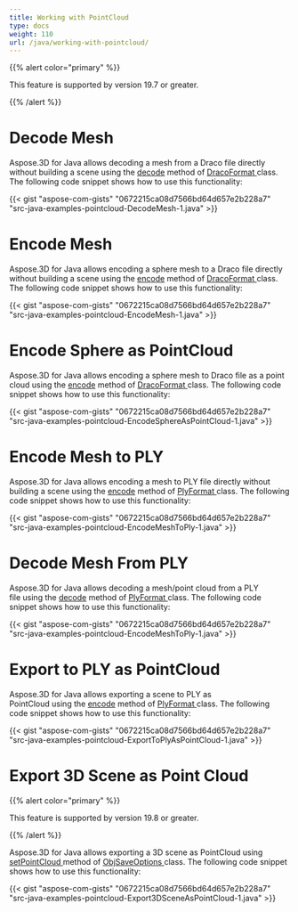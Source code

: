 ```yaml
---
title: Working with PointCloud
type: docs
weight: 110
url: /java/working-with-pointcloud/
---
```


{{% alert color="primary" %}} 

This feature is supported by version 19.7 or greater.

{{% /alert %}} 
# **Decode Mesh**
Aspose.3D for Java allows decoding a mesh from a Draco file directly without building a scene using the [decode](https://apireference.aspose.com/java/3d/com.aspose.threed/DracoFormat#decode-java.lang.String-) method of [DracoFormat ](https://apireference.aspose.com/java/3d/com.aspose.threed/DracoFormat)class. The following code snippet shows how to use this functionality:



{{< gist "aspose-com-gists" "0672215ca08d7566bd64d657e2b228a7" "src-java-examples-pointcloud-DecodeMesh-1.java" >}}
# **Encode Mesh**
Aspose.3D for Java allows encoding a sphere mesh to a Draco file directly without building a scene using the [encode](https://apireference.aspose.com/java/3d/com.aspose.threed/DracoFormat#encode-com.aspose.threed.Entity-java.lang.String-) method of [DracoFormat ](https://apireference.aspose.com/java/3d/com.aspose.threed/DracoFormat)class. The following code snippet shows how to use this functionality:



{{< gist "aspose-com-gists" "0672215ca08d7566bd64d657e2b228a7" "src-java-examples-pointcloud-EncodeMesh-1.java" >}}
# **Encode Sphere as PointCloud**
Aspose.3D for Java allows encoding a sphere mesh to Draco file as a point cloud using the [encode](https://apireference.aspose.com/java/3d/com.aspose.threed/DracoFormat#encode-com.aspose.threed.Entity-java.lang.String-com.aspose.threed.DracoSaveOptions-) method of [DracoFormat ](https://apireference.aspose.com/java/3d/com.aspose.threed/DracoFormat)class. The following code snippet shows how to use this functionality:



{{< gist "aspose-com-gists" "0672215ca08d7566bd64d657e2b228a7" "src-java-examples-pointcloud-EncodeSphereAsPointCloud-1.java" >}}
# **Encode Mesh to PLY**
Aspose.3D for Java allows encoding a mesh to PLY file directly without building a scene using the [encode](https://apireference.aspose.com/java/3d/com.aspose.threed/PlyFormat#encode-com.aspose.threed.Entity-java.lang.String-) method of [PlyFormat ](https://apireference.aspose.com/java/3d/com.aspose.threed/PlyFormat)class. The following code snippet shows how to use this functionality:



{{< gist "aspose-com-gists" "0672215ca08d7566bd64d657e2b228a7" "src-java-examples-pointcloud-EncodeMeshToPly-1.java" >}}
# **Decode Mesh From PLY**
Aspose.3D for Java allows decoding a mesh/point cloud from a PLY file using the [decode](https://apireference.aspose.com/java/3d/com.aspose.threed/PlyFormat#decode-java.lang.String-) method of [PlyFormat ](https://apireference.aspose.com/java/3d/com.aspose.threed/PlyFormat)class. The following code snippet shows how to use this functionality:



{{< gist "aspose-com-gists" "0672215ca08d7566bd64d657e2b228a7" "src-java-examples-pointcloud-EncodeMeshToPly-1.java" >}}
# **Export to PLY as PointCloud**
Aspose.3D for Java allows exporting a scene to PLY as PointCloud using the [encode](https://apireference.aspose.com/java/3d/com.aspose.threed/PlyFormat#encode-com.aspose.threed.Entity-java.lang.String-com.aspose.threed.PlySaveOptions-) method of [PlyFormat ](https://apireference.aspose.com/java/3d/com.aspose.threed/PlyFormat)class. The following code snippet shows how to use this functionality:



{{< gist "aspose-com-gists" "0672215ca08d7566bd64d657e2b228a7" "src-java-examples-pointcloud-ExportToPlyAsPointCloud-1.java" >}}
# **Export 3D Scene as Point Cloud**
{{% alert color="primary" %}} 

This feature is supported by version 19.8 or greater.

{{% /alert %}} 

Aspose.3D for Java allows exporting a 3D scene as PointCloud using [setPointCloud ](https://apireference.aspose.com/java/3d/com.aspose.threed/ObjSaveOptions#setPointCloud-boolean-)method of [ObjSaveOptions ](https://apireference.aspose.com/java/3d/com.aspose.threed/ObjSaveOptions)class. The following code snippet shows how to use this functionality:

{{< gist "aspose-com-gists" "0672215ca08d7566bd64d657e2b228a7" "src-java-examples-pointcloud-Export3DSceneAsPointCloud-1.java" >}}
